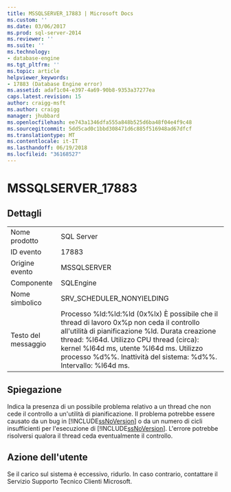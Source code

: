 ```yaml
---
title: MSSQLSERVER_17883 | Microsoft Docs
ms.custom: ''
ms.date: 03/06/2017
ms.prod: sql-server-2014
ms.reviewer: ''
ms.suite: ''
ms.technology:
- database-engine
ms.tgt_pltfrm: ''
ms.topic: article
helpviewer_keywords:
- 17883 (Database Engine error)
ms.assetid: adaf1c04-e397-4a69-90b8-9353a37277ea
caps.latest.revision: 15
author: craigg-msft
ms.author: craigg
manager: jhubbard
ms.openlocfilehash: ee743a1346dfa555a848b525d6ba48f04e4f9c48
ms.sourcegitcommit: 5dd5cad0c1bbd308471d6c885f516948ad67dfcf
ms.translationtype: MT
ms.contentlocale: it-IT
ms.lasthandoff: 06/19/2018
ms.locfileid: "36168527"
---
```

# <a name="mssqlserver17883"></a>MSSQLSERVER_17883
    
## <a name="details"></a>Dettagli  
  
|||  
|-|-|  
|Nome prodotto|SQL Server|  
|ID evento|17883|  
|Origine evento|MSSQLSERVER|  
|Componente|SQLEngine|  
|Nome simbolico|SRV_SCHEDULER_NONYIELDING|  
|Testo del messaggio|Processo %ld:%ld:%ld (0x%lx) È possibile che il thread di lavoro 0x%p non ceda il controllo all'utilità di pianificazione %ld. Durata creazione thread: %I64d. Utilizzo CPU thread (circa): kernel %I64d ms, utente %I64d ms. Utilizzo processo %d%%. Inattività del sistema: %d%%. Intervallo: %I64d ms.|  
  
## <a name="explanation"></a>Spiegazione  
 Indica la presenza di un possibile problema relativo a un thread che non cede il controllo a un'utilità di pianificazione.  Il problema potrebbe essere causato da un bug in [!INCLUDE[ssNoVersion](../../includes/ssnoversion-md.md)] o da un numero di cicli insufficienti per l'esecuzione di [!INCLUDE[ssNoVersion](../../includes/ssnoversion-md.md)].  L'errore potrebbe risolversi qualora il thread ceda eventualmente il controllo.  
  
## <a name="user-action"></a>Azione dell'utente  
 Se il carico sul sistema è eccessivo, ridurlo. In caso contrario, contattare il Servizio Supporto Tecnico Clienti Microsoft.  
  
  